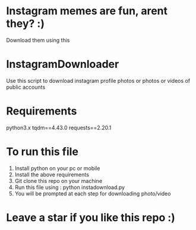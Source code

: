 # Instagram memes are fun, arent they? :) 
Download them using this

# InstagramDownloader
Use this script to download instagram profile photos or photos or videos of public accounts

# Requirements
python3.x
tqdm==4.43.0
requests==2.20.1

# To run this file
1) Install python on your pc or mobile
2) Install the above requirements
3) Git clone this repo on your machine
3) Run this file using : python instadownload.py
4) You will be prompted at each step for downloading photo/video

# Leave a star if you like this repo :)
